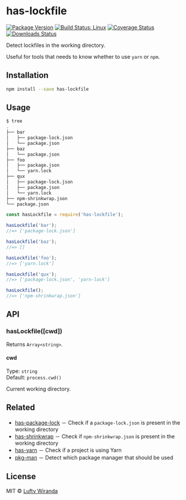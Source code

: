 # has-lockfile

[![Package Version](https://img.shields.io/npm/v/has-lockfile.svg)](https://www.npmjs.com/package/has-lockfile)
[![Build Status: Linux](https://img.shields.io/travis/luftywiranda13/has-lockfile/master.svg)](https://travis-ci.org/luftywiranda13/has-lockfile)
[![Coverage Status](https://img.shields.io/codecov/c/github/luftywiranda13/has-lockfile/master.svg)](https://codecov.io/gh/luftywiranda13/has-lockfile)
[![Downloads Status](https://img.shields.io/npm/dm/has-lockfile.svg)](https://npm-stat.com/charts.html?package=has-lockfile&from=2016-04-01)

Detect lockfiles in the working directory.

Useful for tools that needs to know whether to use `yarn` or `npm`.

## Installation

```sh
npm install --save has-lockfile
```

## Usage

```sh
$ tree
.
├── bar
│   ├── package-lock.json
│   └── package.json
├── baz
│   └── package.json
├── foo
│   ├── package.json
│   └── yarn.lock
├── qux
│   ├── package-lock.json
│   ├── package.json
│   └── yarn.lock
├── npm-shrinkwrap.json
└── package.json
```

```js
const hasLockfile = require('has-lockfile');

hasLockfile('bar');
//=> ['package-lock.json']

hasLockfile('baz');
//=> []

hasLockfile('foo');
//=> ['yarn.lock']

hasLockfile('qux');
//=> ['package-lock.json', 'yarn-lock']

hasLockfile();
//=> ['npm-shrinkwrap.json']
```

## API

### hasLockfile([cwd])

Returns `Array<string>`.

#### cwd

Type: `string`<br>
Default: `process.cwd()`

Current working directory.

## Related

* [has-package-lock](https://github.com/luftywiranda13/has-package-lock) － Check if a `package-lock.json` is present in the working directory
* [has-shrinkwrap](https://github.com/luftywiranda13/has-shrinkwrap) － Check if `npm-shrinkwrap.json` is present in the working directory
* [has-yarn](https://github.com/sindresorhus/has-yarn) － Check if a project is using Yarn
* [pkg-man](https://github.com/luftywiranda13/pkg-man) － Detect which package manager that should be used

## License

MIT &copy; [Lufty Wiranda](https://www.luftywiranda.com)
